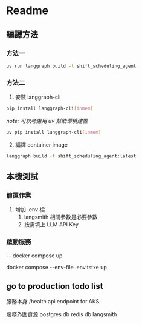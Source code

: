 # Readme

## 編譯方法 

### 方法一

```bash
uv run langgraph build -t shift_scheduling_agent
```

### 方法二


1. 安裝 langgraph-cli


```bash
pip install langgraph-cli[inmem] 
```

*note: 可以考慮用 uv 幫助環境建置*

```bash
uv pip install langgraph-cli[inmem] 
```

2. 編譯 container image

```bash
langgraph build -t shift_scheduling_agent:latest
```

## 本機測試

### 前置作業

1. 增加 .env 檔
   1. langsmith 相關參數是必要參數
   2. 按需填上 LLM API Key

### 啟動服務

-- docker compose up

docker compose --env-file .env.tstxe up

## go to production todo list

服務本身
/health api endpoint for AKS

服務外圍資源
postgres db
redis db
langsmith
